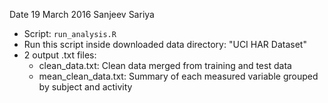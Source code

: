 Date 19 March 2016
Sanjeev Sariya

* Script: `run_analysis.R`
* Run this script inside downloaded data directory: "UCI HAR Dataset"
* 2 output .txt files:
  * clean_data.txt: Clean data merged from training and test data
  * mean_clean_data.txt: Summary of each measured variable grouped by subject and activity